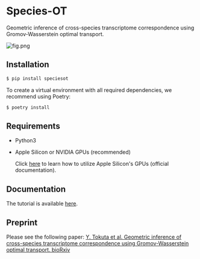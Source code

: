 # Species-OT

[](
[![Downloads](https://static.pepy.tech/badge/scegot)](https://pepy.tech/project/speciesot)
)

Geometric inference of cross-species transcriptome correspondence using Gromov-Wasserstein optimal transport.

![fig.png](./docs/_static/fig.png)

## Installation

```sh
$ pip install speciesot
```

To create a virtual environment with all required dependencies, we recommend using Poetry:
```sh
$ poetry install
```

## Requirements

- Python3
- Apple Silicon or NVIDIA GPUs (recommended)

  Click [here](https://developer.apple.com/metal/jax/) to learn how to utilize Apple Silicon's GPUs (official documentation).

## Documentation

The tutorial is available [here](https://yuyatokuta.github.io/Species-OT/).

## Preprint

Please see the following paper:
[Y. Tokuta et al. Geometric inference of cross-species transcriptome correspondence using Gromov-Wasserstein optimal transport. bioRxiv](https://doi.org/)
